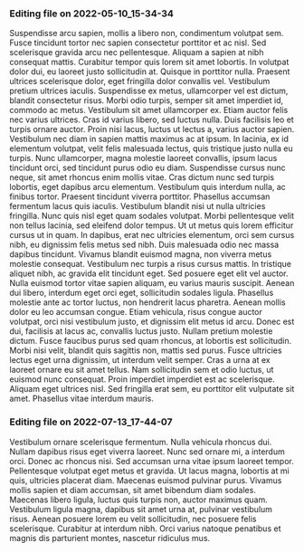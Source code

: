 

### Editing file on 2022-05-10_15-34-34

Suspendisse arcu sapien, mollis a libero non, condimentum volutpat sem. Fusce tincidunt tortor nec sapien consectetur porttitor et ac nisl. Sed scelerisque gravida arcu nec pellentesque. Aliquam a sapien at nibh consequat mattis. Curabitur tempor quis lorem sit amet lobortis. In volutpat dolor dui, eu laoreet justo sollicitudin at. Quisque in porttitor nulla. Praesent ultrices scelerisque dolor, eget fringilla dolor convallis vel. Vestibulum pretium ultrices iaculis. Suspendisse ex metus, ullamcorper vel est dictum, blandit consectetur risus. Morbi odio turpis, semper sit amet imperdiet id, commodo ac metus. Vestibulum sit amet ullamcorper ex. Etiam auctor felis nec varius ultrices. Cras id varius libero, sed luctus nulla. Duis facilisis leo et turpis ornare auctor.
Proin nisi lacus, luctus ut lectus a, varius auctor sapien. Vestibulum nec diam in sapien mattis maximus ac at ipsum. In lacinia, ex id elementum volutpat, velit felis malesuada lectus, quis tristique justo nulla eu turpis. Nunc ullamcorper, magna molestie laoreet convallis, ipsum lacus tincidunt orci, sed tincidunt purus odio eu diam. Suspendisse cursus nunc neque, sit amet rhoncus enim mollis vitae. Cras dictum nunc sed turpis lobortis, eget dapibus arcu elementum. Vestibulum quis interdum nulla, ac finibus tortor.
Praesent tincidunt viverra porttitor. Phasellus accumsan fermentum lacus quis iaculis. Vestibulum blandit nisi ut nulla ultricies fringilla. Nunc quis nisl eget quam sodales volutpat. Morbi pellentesque velit non tellus lacinia, sed eleifend dolor tempus. Ut ut metus quis lorem efficitur cursus ut in quam. In dapibus, erat nec ultricies elementum, orci sem cursus nibh, eu dignissim felis metus sed nibh. Duis malesuada odio nec massa dapibus tincidunt. Vivamus blandit euismod magna, non viverra metus molestie consequat. Vestibulum nec turpis a risus cursus mattis. In tristique aliquet nibh, ac gravida elit tincidunt eget. Sed posuere eget elit vel auctor. Nulla euismod tortor vitae sapien aliquam, eu varius mauris suscipit.
Aenean dui libero, interdum eget orci eget, sollicitudin sodales ligula. Phasellus molestie ante ac tortor luctus, non hendrerit lacus pharetra. Aenean mollis dolor eu leo accumsan congue. Etiam vehicula, risus congue auctor volutpat, orci nisi vestibulum justo, et dignissim elit metus id arcu. Donec est dui, facilisis at lacus ac, convallis luctus justo. Nullam pretium molestie dictum. Fusce faucibus purus sed quam rhoncus, at lobortis est sollicitudin.
Morbi nisi velit, blandit quis sagittis non, mattis sed purus. Fusce ultricies lectus eget urna dignissim, ut interdum velit semper. Cras a urna at ex laoreet ornare eu sit amet tellus. Nam sollicitudin sem et odio luctus, ut euismod nunc consequat. Proin imperdiet imperdiet est ac scelerisque. Aliquam eget ultrices nisl. Sed fringilla erat sem, eu porttitor elit vulputate sit amet. Phasellus vitae interdum mauris.




### Editing file on 2022-07-13_17-44-07

Vestibulum ornare scelerisque fermentum. Nulla vehicula rhoncus dui. Nullam dapibus risus eget viverra laoreet. Nunc sed ornare mi, a interdum orci. Donec ac rhoncus nisi. Sed accumsan urna vitae ipsum laoreet tempor. Pellentesque volutpat eget metus et gravida. Ut lacus magna, lobortis at mi quis, ultricies placerat diam. Maecenas euismod pulvinar purus. Vivamus mollis sapien et diam accumsan, sit amet bibendum diam sodales. Maecenas libero ligula, luctus quis turpis non, auctor maximus quam. Vestibulum ligula magna, dapibus sit amet urna at, pulvinar vestibulum risus. Aenean posuere lorem eu velit sollicitudin, nec posuere felis scelerisque. Curabitur at interdum nibh. Orci varius natoque penatibus et magnis dis parturient montes, nascetur ridiculus mus.


